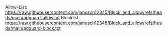 Allow-List: https://raw.githubusercontent.com/janusch12345/Block_and_allow/refs/heads/main/adguard-allow.txt
Blocklist: https://raw.githubusercontent.com/janusch12345/Block_and_allow/refs/heads/main/adguard-block.txt
